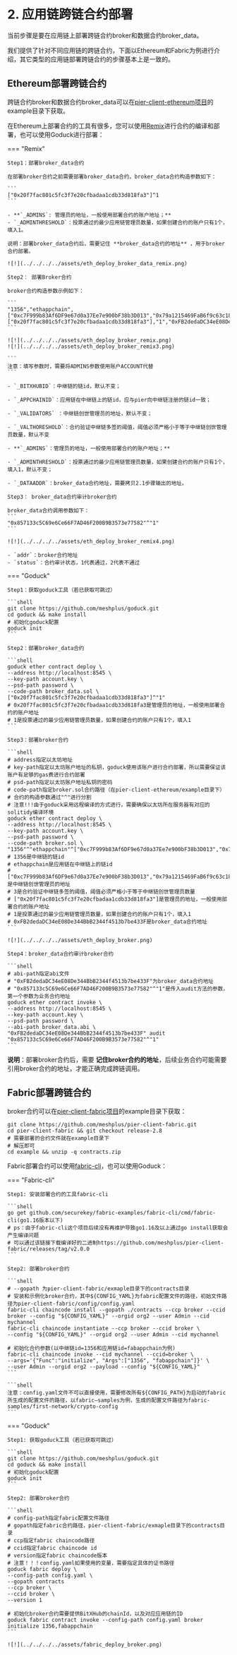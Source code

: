 # 2. 应用链跨链合约部署

当前步骤是要在应用链上部署跨链合约broker和数据合约broker_data。

我们提供了针对不同应用链的跨链合约，下面以Ethereum和Fabric为例进行介绍，其它类型的应用链部署跨链合约的步骤基本上是一致的。

## Ethereum部署跨链合约

跨链合约broker和数据合约broker_data可以在[pier-client-ethereum项目](https://github.com/meshplus/pier-client-ethereum)的example目录下获取。

在Ethereum上部署合约的工具有很多，您可以使用[Remix](https://remix.ethereum.org/)进行合约的编译和部署，也可以使用Goduck进行部署：

=== "Remix"

    Step1：部署broker_data合约
    
    在部署broker合约之前需要部署broker_data合约，broker_data合约构造参数如下：
    
    ```
    ["0x20f7fac801c5fc3f7e20cfbadaa1cdb33d818fa3"]^1
    ```
    
    - **`_ADMINS`: 管理员的地址，一般使用部署合约的账户地址；**
    - `_ADMINTHRESHOLD`：投票通过的最少应用链管理员数量，如果创建合约的账户只有1个，填入1。
    
    说明：部署broker_data合约后，需要记住 **broker_data合约的地址** ，用于broker合约部署。
    
    ![!](../../../../assets/eth_deploy_broker_data_remix.png)
    
    Step2： 部署Broker合约
    
    broker合约构造参数示例如下：
    
    ```
    "1356","ethappchain",["0xc7F999b83Af6DF9e67d0a37Ee7e900bF38b3D013","0x79a1215469FaB6f9c63c1816b45183AD3624bE34","0x97c8B516D19edBf575D72a172Af7F418BE498C37","0xc0Ff2e0b3189132D815b8eb325bE17285AC898f8"],"3",["0x20f7fac801c5fc3f7e20cfbadaa1cdb33d818fa3"],"1","0xFB2dedaDC34eE08De344BbB2344f4513b7be433F"
    ```
    
    ![!](../../../../assets/eth_deploy_broker_remix.png)
    ![!](../../../../assets/eth_deploy_broker_remix3.png)
    
    ```
    注意：填写参数时，需要将ADMINS参数使用账户ACCOUNT代替
    ```
    
    - `_BITXHUBID`：中继链的链id，默认不变；
    
    - `_APPCHAINID`：应用链在中继链上的链id，应与pier向中继链注册的链id一致；
    
    - `_VALIDATORS` ：中继链创世管理员的地址，默认不变；
    
    - `_VALTHORESHOLD`：合约验证中继链多签的阈值，阈值必须严格小于等于中继链创世管理员数量，默认不变
    
    - **`_ADMINS`：管理员的地址，一般使用部署合约的账户地址；**
    
    - `_ADMINTHRESHOLD`：投票通过的最少应用链管理员数量，如果创建合约的账户只有1个，填入1，默认不变；
    
    - `_DATAADDR`：broker_data合约地址，需要拷贝2.1步骤输出的地址。
      
    Step3： broker_data合约审计broker合约

    broker_data合约调用参数如下：
    ```
    "0x857133c5C69e6Ce66F7AD46F200B9B3573e77582"^"1"
    ```

    ![!](../../../../assets/eth_deploy_broker_remix4.png)

    - `addr`：broker合约地址
    - `status`：合约审计状态，1代表通过，2代表不通过

=== "Goduck"

    Step1：获取goduck工具（若已获取可跳过）
    
    ```shell
    git clone https://github.com/meshplus/goduck.git
    cd goduck && make install
    # 初始化goduck配置
    goduck init
    ```
    
    Step2：部署broker_data合约
    
    ```shell
    goduck ether contract deploy \
    --address http://localhost:8545 \
    --key-path account.key \
    --psd-path password \
    --code-path broker_data.sol \
    ["0x20f7fac801c5fc3f7e20cfbadaa1cdb33d818fa3"]^"1"
    # 0x20f7fac801c5fc3f7e20cfbadaa1cdb33d818fa3是管理员的地址，一般使用部署合约的账户地址
    # 1是投票通过的最少应用链管理员数量，如果创建合约的账户只有1个，填入1
    ```
    
    Step3：部署broker合约
    
    ```shell
    # address指定以太坊地址
    # key-path指定以太坊账户地址的私钥，goduck使用该账户进行合约部署，所以需要保证该账户有足够的gas费进行合约部署
    # psd-path指定以太坊账户地址私钥的密码
    # code-path指定broker.sol合约路径（在pier-client-ethereum/example目录下）
    # 合约的构造参数通过"^"进行分割
    # 注意!!!由于goduck采用远程编译的方式进行，需要确保以太坊所在服务器有对应的solitidy编译环境
    goduck ether contract deploy \
    --address http://localhost:8545 \
    --key-path account.key \
    --psd-path password \
    --code-path broker.sol \
    "1356"^"ethappchain"^["0xc7F999b83Af6DF9e67d0a37Ee7e900bF38b3D013","0x79a1215469FaB6f9c63c1816b45183AD3624bE34","0x97c8B516D19edBf575D72a172Af7F418BE498C37","0xc0Ff2e0b3189132D815b8eb325bE17285AC898f8"]^"3"^["0x20f7fac801c5fc3f7e20cfbadaa1cdb33d818fa3"]^"1"^"0xFB2dedaDC34eE08De344BbB2344f4513b7be433F"
    # 1356是中继链的链id
    # ethappchain是应用链在中继链上的链id
    # ["0xc7F999b83Af6DF9e67d0a37Ee7e900bF38b3D013","0x79a1215469FaB6f9c63c1816b45183AD3624bE34","0x97c8B516D19edBf575D72a172Af7F418BE498C37","0xc0Ff2e0b3189132D815b8eb325bE17285AC898f8"]是中继链创世管理员的地址
    # 3是合约验证中继链多签的阈值，阈值必须严格小于等于中继链创世管理员数量
    # ["0x20f7fac801c5fc3f7e20cfbadaa1cdb33d818fa3"]是管理员的地址，一般使用部署合约的账户地址
    # 1是投票通过的最少应用链管理员数量，如果创建合约的账户只有1个，填入1
    # 0xFB2dedaDC34eE08De344BbB2344f4513b7be433F是broker_data合约地址
    ```
    
    ![!](../../../../assets/eth_deploy_broker.png)

    Step4：broker_data合约审计broker合约

    ```shell
    # abi-path指定abi文件
    # "0xFB2dedaDC34eE08De344BbB2344f4513b7be433F"为broker_data合约地址
    # "0x857133c5C69e6Ce66F7AD46F200B9B3573e77582"^"1"是传入audit方法的参数，第一个参数为业务合约地址
    goduck ether contract invoke \
    --address http://localhost:8545 \
    --key-path account.key \
    --psd-path password \
    --abi-path broker_data.abi \
    "0xFB2dedaDC34eE08De344BbB2344f4513b7be433F" audit "0x857133c5C69e6Ce66F7AD46F200B9B3573e77582"^"1"
    ```

**说明**：部署broker合约后，需要 **记住broker合约的地址**，后续业务合约可能需要引用broker合约的地址，才能正确完成跨链调用。

## Fabric部署跨链合约

broker合约可以在[pier-client-fabric项目](https://github.com/meshplus/pier-client-fabric)的example目录下获取：

```shell
git clone https://github.com/meshplus/pier-client-fabric.git
cd pier-client-fabric && git checkout release-2.8
# 需要部署的合约文件就在example目录下
# 解压即可
cd example && unzip -q contracts.zip
```

Fabric部署合约可以使用[fabric-cli](https://github.com/securekey/fabric-examples/tree/master/fabric-cli)，也可以使用Goduck：

=== "Fabric-cli"

    Step1: 安装部署合约的工具fabric-cli
    
    ```shell
    go get github.com/securekey/fabric-examples/fabric-cli/cmd/fabric-cli(go1.16版本以下)
    # ps：由于fabric-cli这个项目后续没有再维护导致go1.16及以上通过go install获取会产生编译问题
    # 可以通过该链接下载编译好的二进制https://github.com/meshplus/pier-client-fabric/releases/tag/v2.0.0
    ```
    
    Step2: 部署broker合约
    
    ```shell
    # --gopath 为pier-client-fabric/exmaple目录下的contracts目录
    # 安装和示例化broker合约，其中${CONFIG_YAML}为fabric配置文件的路径，初始文件路径为pier-client-fabric/config/config.yaml
    fabric-cli chaincode install --gopath ./contracts --ccp broker --ccid broker --config "${CONFIG_YAML}" --orgid org2 --user Admin --cid mychannel
    fabric-cli chaincode instantiate --ccp broker --ccid broker \
    --config "${CONFIG_YAML}" --orgid org2 --user Admin --cid mychannel
    
    # 初始化合约参数(以中继链id=1356和应用链id=fabappchain为例)
    fabric-cli chaincode invoke --cid mychannel --ccid=broker \
    --args='{"Func":"initialize", "Args":["1356", "fabappchain"]}' \
    --user Admin --orgid org2 --payload --config "${CONFIG_YAML}"
    ```
    
    ```shell
    注意：config.yaml文件不可以直接使用，需要修改所有${CONFIG_PATH}为启动的fabric
    所生成的配置文件的路径，以fabric—samples为例，生成的配置文件路径为fabric-samples/first-network/crypto-config
    ```


=== "Goduck"

    Step1: 获取goduck工具（若已获取可跳过）
    
    ```shell
    git clone https://github.com/meshplus/goduck.git
    cd goduck && make install
    # 初始化goduck配置
    goduck init
    ```
    
    Step2: 部署broker合约
    
    ```shell
    # config-path指定fabric配置文件路径
    # gopath指定fabric合约路径，pier-client-fabric/exmaple目录下的contracts目录
    # ccp指定fabric chaincode路径
    # ccid指定fabric chaincode id
    # version指定fabric chaincode版本
    # 注意！！！config.yaml如果使用的变量，需要指定具体的证书路径
    goduck fabric deploy \
    --config-path config.yaml \
    --gopath contracts
    --ccp broker \
    --ccid broker \
    --version 1
    
    # 初始化broker合约需要提供BitXHub的chainId，以及对应应用链的ID
    goduck fabric contract invoke --config-path config.yaml broker initialize 1356,fabappchain
    ```
    
    ![!](../../../../assets/fabric_deploy_broker.png)
